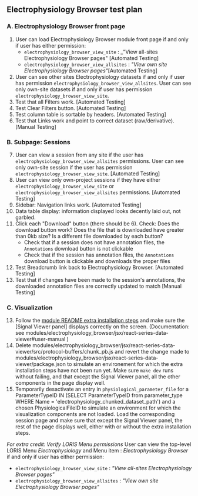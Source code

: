 ## Electrophysiology Browser test plan
	
### A. Electrophysiology Browser front page
1. User can load Electrophysiology Browser module front page if and only if user has either permission:
   * `electrophysiology_browser_view_site` : _"View all-sites Electrophysiology Browser pages" [Automated Testing]
   * `electrophysiology_browser_view_allsites` : _"View own site Electrophysiology Browser pages"_[Automated Testing]
2. User can see other sites Electrophysiology datasets if and only if user has permission `electrophysiology_browser_view_allsites`. User can see only own-site datasets if and only if user has permission `electrophysiology_browser_view_site`. 
3. Test that all Filters work. [Automated Testing]
4. Test Clear Filters button. [Automated Testing]
5. Test column table is sortable by headers. [Automated Testing]
6. Test that Links work and point to correct dataset (raw/derivative). [Manual Testing]

### B. Subpage: Sessions 

7. User can view a session from any site if the user has `electrophysiology_browser_view_allsites` permissions. User can see only own-site session if the user has permission `electrophysiology_browser_view_site`. [Automated Testing]
8. User can view only own-project sessions if they have either `electrophysiology_browser_view_site` or `electrophysiology_browser_view_allsites` permissions. [Automated Testing]
9. Sidebar: Navigation links work. [Automated Testing]
10. Data table display: information displayed looks decently laid out, not garbled.
11. Click each "Download" button (there should be 6). Check: Does the download button work? Does the file that is downloaded have greater than 0kb size? Is a different file downloaded by each button? 
    * Check that if a session does not have annotation files, the `Annotations` download button is not clickable
    * Check that if the session has annotation files, the `Annotations` download button is clickable and downloads the proper files
12. Test Breadcrumb link back to Electrophysiology Browser. [Automated Testing]
13. Test that if changes have been made to the session's annotations, the downloaded annotation files are correctly updated to match [Manual Testing]

### C. Visualization  
13. Follow the [module README extra installation steps](modules/electrophysiology_browser#installation-requirements-to-use-the-visualization-features) 
and make sure the [Signal Viewer panel] displays correctly on the screen. (Documentation: see modules/electrophysiology_browser/jsx/react-series-data-viewer#user-manual )
14. Delete modules/electrophysiology_browser/jsx/react-series-data-viewer/src/protocol-buffers/chunk_pb.js and revert the change made 
to modules/electrophysiology_browser/jsx/react-series-data-viewer/package.json to simulate an environement for which the extra installation steps have not been run yet. 
Make sure `make dev` runs without failing, and that except the Signal Viewer panel, all the other components in the page display well. 
15. Temporarily desactivate an entry in `physiological_parameter_file` 
for a ParameterTypeID IN (SELECT ParameterTypeID from parameter_type WHERE Name = 'electrophysiology_chunked_dataset_path')
and a chosen PhysiologicalFileID to simulate an environment for which the visualization components are not loaded.
Load the corresponding session page and make sure that except the Signal Viewer panel, the rest of the page displays well, either with or without the extra installation steps.

_For extra credit: Verify LORIS Menu permissions_ 
User can view the top-level LORIS Menu _Electrophysiology_ and Menu item : _Electrophysiology Browser_ if and only if user has either permission:
   * `electrophysiology_browser_view_site` : _"View all-sites Electrophysiology Browser pages"_
   * `electrophysiology_browser_view_allsites` : _"View own site Electrophysiology Browser pages"_

